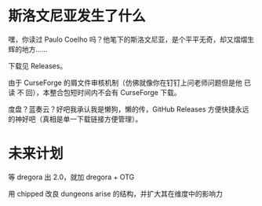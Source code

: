 # 斯洛文尼亚发生了什么
嘿，你读过 Paulo Coelho 吗？他笔下的斯洛文尼亚，是个平平无奇，却又熠熠生辉的地方……

下载见 Releases。

由于 CurseForge 的屑文件审核机制（仿佛就像你在钉钉上问老师问题但是他 已 读 不 回），本整合包短时间内不会有 CurseForge 下载。

度盘？蓝奏云？好吧我承认我是懒狗，懒的传，GitHub Releases 方便快捷永远的神好吧（真相是单一下载链接方便管理）。

# 未来计划
等 dregora 出 2.0，就加 dregora + OTG

用 chipped 改良 dungeons arise 的结构，并扩大其在维度中的影响力
